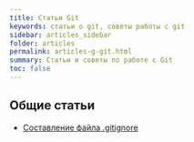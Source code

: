 ```yaml
---
title: Статьи Git
keywords: статьи о git, советы работы с git
sidebar: articles_sidebar
folder: articles
permalink: articles-g-git.html
summary: Статьи и советы по работе с Git
toc: false
---
```


## Общие статьи

* [Составление файла .gitignore](/articles-git-gitignore.html)      

